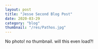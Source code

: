 ```yaml
---
layout: post
title: "Jesse Second Blog Post"
date: 2020-03-29
category: "blog"
thumbnail: "/res/Pathos.jpg"
---
```


No photo! no thumbnail. will this even load?!
